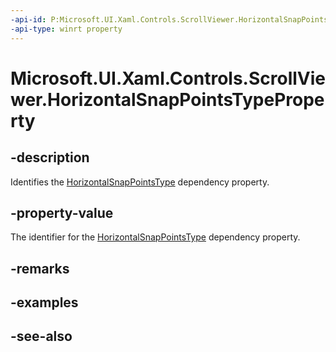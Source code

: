 ```yaml
---
-api-id: P:Microsoft.UI.Xaml.Controls.ScrollViewer.HorizontalSnapPointsTypeProperty
-api-type: winrt property
---
```


<!-- Property syntax
public Windows.UI.Xaml.DependencyProperty HorizontalSnapPointsTypeProperty { get; }
-->

# Microsoft.UI.Xaml.Controls.ScrollViewer.HorizontalSnapPointsTypeProperty

## -description
Identifies the [HorizontalSnapPointsType](scrollviewer_horizontalsnappointstype.md) dependency property.

## -property-value
The identifier for the [HorizontalSnapPointsType](scrollviewer_horizontalsnappointstype.md) dependency property.

## -remarks

## -examples

## -see-also
